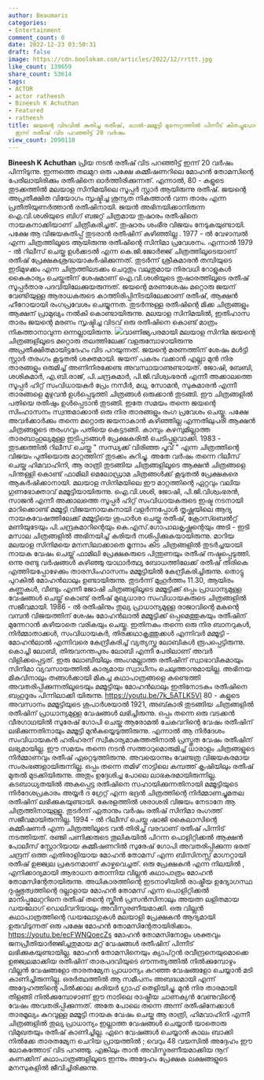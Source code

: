 ```yaml
---
author: Beaumaris
categories:
- Entertainment
comment_count: 0
date: 2022-12-23 03:50:31
draft: false
image: https://cdn.boolokam.com/articles/2022/12/rrttt.jpg
like_count: 139659
share_count: 53614
tags:
- ACTOR
- actor ratheesh
- Bineesh K Achuthan
- Featured
- ratheesh
title: ജയന്റെ വിടവിൽ കുതിച്ച രതീഷ്, ലാൽ-മമ്മൂട്ടി മുന്നേറ്റത്തിൽ പിന്നീട് കിതച്ചുപോയി,
  ഇന്ന് രതീഷ് വിട പറഞ്ഞിട്ട് 20 വർഷം
view_count: 2090110
---
```


**Bineesh K Achuthan** പ്രിയ നടൻ രതീഷ് വിട പറഞ്ഞിട്ട് ഇന്ന് 20 വർഷം പിന്നിടുന്നു. ഇന്നത്തെ തലമുറ ഒരു പക്ഷേ കമ്മീഷണറിലെ മോഹൻ തോമസിന്റെ പേരിലായിരിക്കും രതീഷിനെ ഓർത്തിരിക്കുന്നത്. എന്നാൽ, 80 - കളുടെ തുടക്കത്തിൽ മലയാള സിനിമയിലെ സൂപ്പർ സ്റ്റാർ ആയിരുന്നു രതീഷ്. ജയന്റെ അപ്രതീക്ഷിത വിയോഗം സൃഷ്ടിച്ച ശൂന്യത നികത്താൻ വന്ന താരം എന്ന പ്രതീതിയുണർത്താൻ രതീഷിനായി. ജയൻ അഭിനയിക്കാനിരുന്ന ഐ.വി.ശശിയുടെ ബിഗ് ബജറ്റ് ചിത്രമായ തുഷാരം രതീഷിനെ നായകനാക്കിയാണ് ചിത്രീകരിച്ചത്. തുഷാരം ശംഭീര വിജയം നേടുകയുണ്ടായി. പക്ഷേ ആ വിജയകുതിപ്പ് തുടരാൻ രതീഷിന് കഴിഞ്ഞില്ല . 1977 - ൽ വേഴാമ്പൽ എന്ന ചിത്രത്തിലൂടെ ആയിരുന്നു രതീഷിന്റെ സിനിമാ പ്രവേശനം. എന്നാൽ 1979 - ൽ റിലീസ് ചെയ്ത ഉൾക്കടൽ എന്ന കെ.ജി.ജോർജ്ജ് ചിത്രത്തിലൂടെയാണ് രതീഷ് പ്രേക്ഷകശ്രദ്ധയാകർഷിക്കുന്നത്. തുടർന്ന് ശ്രീകുമാരൻ തമ്പിയുടെ ഇടിമുഴക്കം എന്ന ചിത്രത്തിലടക്കം ചെറുതും വലുതുമായ നിരവധി റോളുകൾ കൈകാര്യം ചെയ്തതിന് ശേഷമാണ് ഐ.വി.ശശിയുടെ തുഷാരത്തിലൂടെ രതീഷ് സൂപ്പർതാര പദവിയിലേക്കുയരുന്നത്. ജയന്റെ മരണശേഷം മറ്റൊരു ജയന് വേണ്ടിയുള്ള ആരാധകരുടെ കാത്തിരിപ്പിനിടയിലേക്കാണ് രതീഷ്, ആക്ഷൻ ഹീറോയായി രംഗപ്രവേശം ചെയ്യുന്നത. തുടർന്നുള്ള രതീഷിന്റെ മിക്ക ചിത്രങ്ങളും ആക്ഷന് പ്രാമുഖ്യം നൽകി കൊണ്ടായിരുന്നു. മലയാള സിനിമയിൽ, ഇതിഹാസ താരം ജയന്റെ മരണം സൃഷ്ടിച്ച വിടവ് ഒരു രതീഷിനെ കൊണ്ട് മാത്രം നികത്താനാവുന്ന ഒന്നല്ലായിരുന്നു. ![](https://cdn.boolokam.com/articles/2022/12/rrttt.jpg)വാണിജ്യപരമായി മലയാള സിനിമ ജയന്റെ ചിത്രങ്ങളിലൂടെ മറ്റൊരു തലത്തിലേക്ക് വളരുമ്പോഴായിരുന്നു അപ്രതീക്ഷിതമായിട്ടദേഹം വിട പറയുന്നത്. ജയന്റെ മരണത്തിന് ശേഷം മൾട്ടി സ്റ്റാർ തരംഗം കൂടുതൽ ശക്തമായി. ജയന് പകരം വക്കാൻ എല്ലാ മുൻ നിര താരങ്ങളും ഒരുമിച്ച് അണിനിരക്കേണ്ട അവസ്ഥയാണുണ്ടായത്. ജോഷി, ബേബി, ശശികുമാർ, എ.ബി.രാജ്, പി.ചന്ദ്രകുമാർ, പി.ജി.വിശ്വംഭരൻ എന്നീ അക്കാലത്തെ സൂപ്പർ ഹിറ്റ് സംവിധായകർ പ്രേം നസീർ, മധു, സോമൻ, സുകുമാരൻ എന്നീ താരങ്ങളെ മുഴുവൻ ഉൾപ്പെടുത്തി ചിത്രങ്ങൾ ഒരുക്കാൻ തുടങ്ങി. ഈ ചിത്രങ്ങളിൽ പതിയെ രതീഷും ഉൾപ്പെടാൻ തുടങ്ങി. ഇതേ സമയം തന്നെ ജയന്റെ സിംഹാസനം സ്വന്തമാക്കാൻ ഒരു നിര താരങ്ങളും രംഗ പ്രവേശം ചെയ്തു. പക്ഷേ അവർക്കാർക്കും തന്നെ മറ്റൊരു ജയനാകാൻ കഴിഞ്ഞില്ല എന്നതിലുപരി ആക്ഷൻ ചിത്രങ്ങളുടെ തരംഗവും പതിയെ കെട്ടടങ്ങി. കാമ്പും കഴമ്പുമില്ലാത്ത താരബാഹുല്യമുള്ള ഇടിപ്പടങ്ങൾ പ്രേക്ഷകരിൽ ചെടിപ്പുളവാക്കി. 1983 - തുടക്കത്തിൽ റിലീസ് ചെയ്ത " സന്ധ്യക്ക് വിരിഞ്ഞ പൂവ് " എന്ന ചിത്രത്തിന്റെ വിജയം പുതിയൊരു മാറ്റത്തിന് തുടക്കം കുറിച്ചു. അതേ വർഷം തന്നെ റിലീസ് ചെയ്ത ഹിമവാഹിനി, ആ രാത്രി തുടങ്ങിയ ചിത്രങ്ങളിലൂടെ ആക്ഷൻ ചിത്രങ്ങളെ പിന്തള്ളി കൊണ്ട് ഫാമിലി മെലോഡ്രാമ ചിത്രങ്ങൾക്ക് കൂടുതൽ പ്രേക്ഷകരെ ആകർഷിക്കാനായി. മലയാള സിനിമയിലെ ഈ മാറ്റത്തിന്റെ ഏറ്റവും വലിയ ഗുണഭോക്താവ് മമ്മൂട്ടിയായിരുന്നു. ഐ.വി.ശശി, ജോഷി, പി.ജി.വിശ്വംഭരൻ, സാജൻ എന്നീ അക്കാലത്തെ സൂപ്പർ ഹിറ്റ് സംവിധായകരുടെ ഇഷ്ട നടനായി മാറിക്കൊണ്ട് മമ്മൂട്ടി വിജയനായകനായി വളർന്നപ്പോൾ തൃഷ്ണയിലെ ആദ്യ നായകവേഷത്തിലേക്ക് മമ്മൂട്ടിയെ ശുപാർശ ചെയ്ത രതീഷ്, ക്രോസ്ബെൽറ്റ് മണിയുടേയും പി.ചന്ദ്രകുമാറിന്റെയും കെ.എസ്.ഗോപാലകൃഷ്ണന്റെയും അടി - ഇടി മസാല ചിത്രങ്ങളിൽ അഭിനയിച്ച് കരിയർ നശിപ്പിക്കുകയായിരുന്നു. മാറിയ മലയാള സിനിമയെ മനസിലാക്കാതെ മൂന്നാം കിട ചിത്രങ്ങളിൽ തുടർച്ചയായി നായക വേഷം ചെയ്ത് ഫാമിലി പ്രേക്ഷകരുടെ പിന്തുണയും രതീഷ് നഷ്ടപ്പെടുത്തി. ഒന്നു രണ്ടു വർഷങ്ങൾ കഴിഞ്ഞു യാഥാർത്ഥ്യ ബോധത്തിലേക്ക് രതീഷ് തിരികെ എത്തിയപ്പോഴേക്കും താരസിംഹാസനം മമ്മൂട്ടിയിൽ കേന്ദ്രീകരിച്ചിരുന്നു. തൊട്ടു പുറകിൽ മോഹൻലാലും ഉണ്ടായിരുന്നു. തുടർന്ന് മുഹൂർത്തം 11.30, ആയിരം കണ്ണുകൾ, വീണ്ടും എന്നീ ജോഷി ചിത്രങ്ങളിലൂടെ മമ്മൂട്ടിക്ക് ഒപ്പം പ്രാധാന്യമുള്ള വേഷങ്ങൾ ചെയ്ത് കൊണ്ട് രതീഷ് മുഖ്യധാരാ സംവിധായകരുടെ ചിത്രങ്ങളിൽ സജീവമായി. 1986 - ൽ രതീഷിനും തുല്യ പ്രാധാന്യമുള്ള രാജാവിന്റെ മകന്റെ വമ്പൻ വിജയത്തിന് ശേഷം മോഹൻലാൽ മമ്മൂട്ടിക്ക് ഒപ്പമെത്തുകയും രതീഷിന് മുന്നേറാൻ കഴിയാതെ വരികയും ചെയ്തു. ഇതിനകം തന്നെ ഒരു നിര ബാനറുകൾ, നിർമ്മാതാക്കൾ, സംവിധായകർ, തിരക്കഥാകൃത്തുക്കൾ എന്നിവർ മമ്മൂട്ടി - മോഹൻലാൽ എന്നിവരെ കേന്ദ്രീകരിച്ച് വ്യത്യസ്ത ലോബികൾ രൂപപ്പെട്ടിരുന്നു. കൊച്ചി ലോബി, തിരുവനന്തപുരം ലോബി എന്നീ പേരിലാണ് അവർ വിളിക്കപ്പെട്ടത്. ഇരു ലോബിയിലും അംഗമല്ലാത്ത രതീഷിന് സ്വാഭാവികമായും സിനിമാ വ്യവസായത്തിൽ കാര്യമായ സ്വാധീനം ചെലുത്താനുമായില്ല. അഭിനയ മികവിനാലും തങ്ങൾക്കായി മികച്ച കഥാപാത്രങ്ങളെ കണ്ടെത്തി അവതരിപ്പിക്കുന്നതിലൂടെയും മമ്മൂട്ടിയും മോഹൻലാലും ഇതിനോടകം രതീഷിനെ ബഹുദൂരം പിന്നിലാക്കി യിരുന്നു. https://youtu.be/7k_5ATLK5VI 80 - കളുടെ അവസാനം മമ്മൂട്ടിയുടെ ശുപാർശയാൽ 1921, അബ്കാരി തുടങ്ങിയ ചിത്രങ്ങളിൽ രതീഷിന് പ്രാധാന്യമുള്ള വേഷങ്ങൾ ലഭിച്ചിരുന്നു. ഒപ്പം തന്നെ ഒരു വടക്കൻ വീരഗാഥയിൽ സുരേഷ് ഗോപി ചെയ്ത ആരോമൽ ചേകവറിന്റെ വേഷം രതീഷിന് ലഭിക്കുന്നതിനായും മമ്മൂട്ടി മുൻകയ്യെടുത്തിരുന്നു. എന്നാൽ ആ നിർദേശം സംവിധായകൻ ഹരിഹരന് സ്വീകാര്യമാകത്തതിനാൽ പ്രസ്തുത വേഷം രതീഷിന് ലഭ്യമായില്ല. ഈ സമയം തന്നെ നടൻ സത്താറുമൊരുമിച്ച് ധാരാളം ചിത്രങ്ങളുടെ നിർമ്മാണവും രതീഷ് ഏറ്റെടുത്തിരുന്നു. അവയൊന്നും വേണ്ടത്ര വിജയകരമായ സംരംഭങ്ങളായിരുന്നില്ല. ഒപ്പം തന്നെ തമിഴ് നാട്ടിലെ കമ്പത്ത് കൃഷിയിലും രതീഷ് മുതൽ മുടക്കിയിരുന്നു. അതും ഉദ്ദേശിച്ച പോലെ ലാഭകരമായിരുന്നില്ല. കടബാധ്യതയിൽ അകപ്പെട്ട രതീഷിനെ സഹായിക്കുന്നതിനായി മമ്മൂട്ടിയുടെ നിർദേശപ്രകാരം അയ്യർ ദ ഗ്രേറ്റ് എന്ന ഭദ്രൻ ചിത്രത്തിന്റെ നിർമ്മാണച്ചുമതല രതീഷിന് ലഭിക്കുകയുണ്ടായി. കേരളത്തിൽ ശരാശരി വിജയം നേടാനേ ആ ചിത്രത്തിനായുള്ളൂ. തുടർന്ന് ഏതാനും വർഷം രതീഷ് സിനിമാ രംഗത്ത് സജീവമായിരുന്നില്ല. 1994 - ൽ റിലീസ് ചെയ്ത ഷാജി കൈലാസിന്റെ കമ്മീഷണർ എന്ന ചിത്രത്തിലൂടെ വൻ തിരിച്ച് വരവാണ് രതീഷ് പിന്നിട് നടത്തിയത്. രഞ്ജി പണിക്കരുടെ തൂലികയിൽ പിറന്ന പൊളിറ്റിക്കൽ ആക്ഷൻ പോലീസ് സ്റ്റോറിയായ കമ്മീഷണറിൽ സുരേഷ് ഗോപി അവതരിപ്പിക്കുന്ന ഭരത് ചന്ദ്രന് ഒത്ത എതിരാളിയായ മോഹൻ തോമസ് എന്ന ബിസിനസ്സ് മാഗ്നറ്റായി രതീഷ് ഉജ്ജ്വല പ്രകടനമാണ് കാഴ്ചവെച്ചത്. ഒരു പ്രേക്ഷകൻ എന്ന നിലയിൽ , എനിക്കാദ്യമായി ആരാധന തോന്നിയ വില്ലൻ കഥാപാത്രം മോഹൻ തോമസിന്റേതായിരുന്നു. അധികാരത്തിന്റെ ഇടനാഴിയിൽ രാഷ്ട്രീയ ഉദ്യോഗസ്ഥ ദുഷ്പ്രഭുത്വത്തിന്റെ ദല്ലാളായ മോഹൻ തോമസ് എന്ന പൊളിറ്റിക്കൽ മാനിപ്പുലേറ്ററിനെ രതീഷ് തന്റെ സ്ക്രീൻ പ്രസൻസിനാലും അയത്ന ലളിതമായ ഡയലോഗ് ഡെലിവറിയാലും അവിസ്മരണീയമാക്കി. ഒരു വില്ലൻ കഥാപാത്രത്തിന്റെ ഡയലോഗുകൾ മലയാളി പ്രേക്ഷകൻ ആദ്യമായി ഉരുവിടുന്നത് ഒരു പക്ഷേ മോഹൻ തോമസിന്റേതായിരിക്കാം. https://youtu.be/ecFWNQoecZs മോഹൻ തോമസിനോളം ശക്തവും ജനപ്രീതിയാർജ്ജിച്ചതുമായ മറ്റ് വേഷങ്ങൾ രതീഷിന് പിന്നീട് ലഭിക്കുകയുണ്ടായില്ല. മോഹൻ തോമസിനെയും ക്യാപ്റ്റൻ രവീന്ദ്രനെയുമൊക്കെ ഉജ്ജ്വലമാക്കിയ രതീഷിന് താരപദവിയുടെ ഔന്നത്യത്തിൽ നിൽക്കുമ്പോഴും വില്ലൻ വേഷങ്ങളോ താരതമ്യേന പ്രാധാന്യം കുറഞ്ഞ വേഷങ്ങളോ ചെയ്യാൻ മടി കാണിച്ചിരുന്നില്ല. ഒരർത്ഥത്തിൽ ആ സമീപനം അബദ്ധമായി എന്ന് അദ്ദേഹത്തിന്റെ പിൽക്കാല കരിയർ ഗ്രാഫ് തെളിയിച്ചു. മുൻ നിര താരമായി തിളങ്ങി നിൽക്കുമ്പോഴാണ് ഈ നാടിലെ രാഷ്ട്രീയ ചാണക്യൻ വേണുവിന്റെ വേഷം അവതരിപ്പിക്കുന്നത്. അതേ പോലെ തന്നെ അന്ന് രതീഷിനേക്കാൾ താരമൂല്യം കുറവുള്ള മമ്മൂട്ടി നായക വേഷം ചെയ്ത ആ രാത്രി, ഹിമവാഹിനി എന്നീ ചിത്രങ്ങളിൽ തുല്യ പ്രാധാന്യം ഇല്ലാത്ത വേഷങ്ങൾ ചെയ്യാൻ യാതൊരു വിമുഖതയും രതീഷ് കാണിച്ചില്ല. ഏറെ വേഷങ്ങൾ ചെയ്യാൻ കാലം ബാക്കി നിൽക്കേ താരതമ്യേന ചെറിയ പ്രായത്തിൽ ; വെറും 48 വയസിൽ അദ്ദേഹം ഈ ലോകത്തോട് വിട പറഞ്ഞു. എങ്കിലും താൻ അവിസ്മരണീയമാക്കിയ നൂറ് കണക്കിന് കഥാപാത്രങ്ങളിലൂടെ ഇന്നും അദ്ദേഹം പ്രേക്ഷക ലക്ഷങ്ങളുടെ മനസുകളിൽ ജീവിച്ചിരിക്കുന്നു.